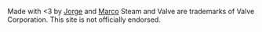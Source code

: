 Made with <3 by [Jorge](http://www.jorgecastro.org) and [Marco](http://marcoceppi.org)
Steam and Valve are trademarks of Valve Corporation. This site is not officially endorsed.

